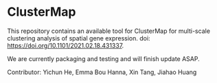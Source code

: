 # ClusterMap

This repository contains an available tool for ClusterMap for multi-scale clustering analysis of spatial gene expression.
doi: https://doi.org/10.1101/2021.02.18.431337. 



We are currently packaging and testing and will finish update ASAP.




Contributor: Yichun He, Emma Bou Hanna, Xin Tang, Jiahao Huang
